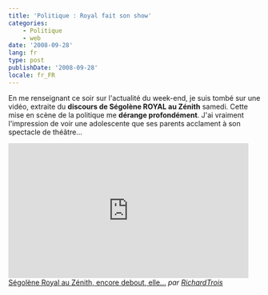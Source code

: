 ```yaml
---
title: 'Politique : Royal fait son show'
categories:
    - Politique
    - web
date: '2008-09-28'
lang: fr
type: post
publishDate: '2008-09-28'
locale: fr_FR
---
```


En me renseignant ce soir sur l'actualité du week-end, je suis tombé sur une vidéo, extraite du **discours de Ségolène ROYAL au Zénith** samedi. Cette mise en scène de la politique me **dérange profondément**. J'ai vraiment l'impression de voir une adolescente que ses parents acclament à son spectacle de théâtre…

<!-- more -->

<div class="videoWrapper">
  <iframe frameborder="0" width="480" height="270" src="https://www.dailymotion.com/embed/video/x6wbdi" allowfullscreen></iframe><br /><a href="http://www.dailymotion.com/video/x6wbdi_segolene-royal-au-zenith-encore-deb_news" target="_blank">S&eacute;gol&egrave;ne Royal au Z&eacute;nith, encore debout, elle...</a> <em>par <a href="http://www.dailymotion.com/RichardTrois" target="_blank">RichardTrois</a></em>
</div>
